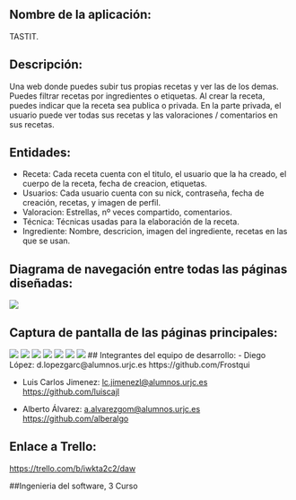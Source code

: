 ## Nombre de la aplicación: 
 TASTIT.

## Descripción: 
 Una web donde puedes subir tus propias recetas y ver las de los demas. Puedes filtrar recetas por ingredientes o etiquetas. Al crear la receta, puedes indicar que la receta sea publica o privada. En la parte privada, el usuario puede ver todas sus recetas y las valoraciones / comentarios en sus recetas.

## Entidades:
- Receta: Cada receta cuenta con el titulo, el usuario que la ha creado, el cuerpo de la receta, fecha de creacion, etiquetas.
- Usuarios: Cada usuario cuenta con su nick, contraseña, fecha de creación, recetas, y imagen de perfil.
- Valoracion: Estrellas, nº veces compartido, comentarios.
- Técnica: Técnicas usadas para la elaboración de la receta.
- Ingrediente: Nombre, descricion, imagen del ingrediente, recetas en las que se usan.

## Diagrama de navegación entre todas las páginas diseñadas:
<img src="img/fase%25202/diagrama.png">

<br>

## Captura de pantalla de las páginas principales:
<img src="img/fase%25202/index.png">
<img src="img/fase%25202/login.png">
<img src="img/fase%25202/controlpanel.png">
<img src="img/fase%25202/register.png">
<img src="img/fase%25202/receta.png">
<img src="img/fase%25202/user.png">
<img src="img/fase%25202/suscripcions.png">
## Integrantes del equipo de desarrollo: 
- Diego López: 
d.lopezgarc@alumnos.urjc.es  https://github.com/Frostqui

- Luis Carlos Jimenez:
 lc.jimenezl@alumnos.urjc.es  https://github.com/luiscajl

- Alberto Álvarez:
a.alvarezgom@alumnos.urjc.es	 https://github.com/alberalgo


## Enlace a Trello: 
 https://trello.com/b/iwkta2c2/daw

##Ingenieria del software, 3 Curso
 
